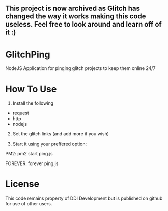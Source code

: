 ## **This project is now archived as Glitch has changed the way it works making this code useless. Feel free to look around and learn off of it :)**

# GlitchPing
NodeJS Application for pinging glitch projects to keep them online 24/7

# How To Use
1. Install the following
- request
- http
- nodejs

2. Set the glitch links (and add more if you wish)

3. Start it using your preffered option:

PM2:
pm2 start ping.js

FOREVER:
forever ping.js

# License
This code remains property of DDI Development but is published on github for use of other users.
